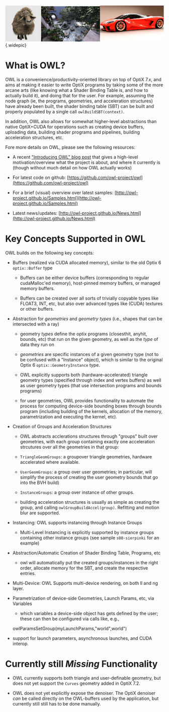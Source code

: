 ![](about/collage-owl.jpg){.widepic}

<!--- ------------------------------------------------------- -->
What is OWL?
============

OWL is a convenience/productivity-oriented library on top of OptiX
7.x, and aims at making it easier to write OptiX programs by taking
some of the more arcane arts (like knowing what a Shader Binding Table
is, and how to actually build it), and doing that for the user. For
example, assuming the node graph (ie, the programs, geometries, and
acceleration structures) have already been built, the shader binding
table (SBT) can be built and properly populated by a single call
`owlBuildSBT(context)`.

In addition, OWL also allows for somewhat higher-level abstractions
than native OptiX+CUDA for operations such as creating device buffers,
uploading data, building shader programs and pipelines, building
acceleration structures, etc. 

Fore more details on OWL, please see the following resources:

  
- A recent ["Introducing OWL" blog
  post](https://ingowald.blog/2020/11/08/introducing-owl-a-node-graph-abstraction-layer-on-top-of-optix-7/)
  that gives a high-level motivation/overview what the project is
  about, and where it currently is (though without much detail on how
  OWL actually works)

- For latest code on github: [https://github.com/owl-project/owl](https://github.com/owl-project/owl)

- For a brief (visual) overview over latest samples: [http://owl-project.github.io/Samples.html](http://owl-project.github.io/Samples.html)

- Latest news/updates: [http://owl-project.github.io/News.html](http://owl-project.github.io/News.html)


Key Concepts Supported in OWL
=============================

OWL builds on the following key concepts:

- Buffers (realized via CUDA allocated memory), similar to the old Optix 6 `optix::Buffer` type

    - Buffers can be either device buffers (corresponding to regular
      cudaMalloc'ed memory), host-pinned memory buffers, or managed
      memory buffers.
	  
	- Buffers can be created over all sorts of trivially copyable
      types like FLOAT3, INT, etc, but also over advanced types like
      (CUDA) textures or other buffers.

- Abstraction for *geometries* and *geometry types* (i.e., shapes that
  can be intersected with a ray)
  
    - geometry *types* define the optix programs (closesthit, anyhit,
    bounds, etc) that run on the given geometry, as well as the *type*
    of data they run on
	
    - *geometries* are specific instances of a given geometry type
    (not to be confused with a "Instance" object), which is similar
	to the original Optix 6 `optix::GeometryInstance` type.

    - OWL explicitly supports both (hardware-accelerated) triangle geometry types
    (specified through index and vertex buffers) as well as user geometry types
	(that use intersection programs and bounds programs)
	
    - for user geometries, OWL provides functionality to automate the
	process for computing device-side bounding boxes through bounds
	program (including building of the kernels, allocation of the
	memory, parametrization and executing the kernel, etc).
	
- Creation of Groups and Acceleration Structures

    - OWL abstracts acclerations structures through "groups" built over
    geometries, with each group containing exactly one acceleration
    strcutures over all the geometries in that group:
	
    - `TriangleGeomGroups`: a groupover triangle geometries, hardware
    accelerated where available.
  
    - `UserGeomGroups`: a group over user geometries; in particular,
     will simplify the process of creating the user geometry bounds that go into
	 the BVH build)

    - `InstanceGroups`: a group over instance of other
      groups. 
	
    - building acceleration structures is usually as simple as creating the group,
    and calling `owlGroupBuildAccel(group)`. Refitting and motion blur are supported.

- Instancing: OWL supports instancing through Instance Groups

    - Multi-Level Instancing is explicitly supported by instance groups containing other
  instance groups (see sample `s08-sierpinki` for an example)

- Abstraction/Automatic Creation of Shader Binding Table, Programs, etc

    - owl will automatically put the created groups/instances in the right order,
    allocate memory for the SBT, and create the respective entries.
	
- Multi-Device: OWL Supports multi-device rendering, on both ll and ng layer.

- Parametrization of device-side Geometries, Launch Params, etc, via Variables

	- which variables a device-side object has gets defined by the user; these
	  can then be configured via calls like, e.g., 
	  
    owlParamsSetGroup(myLaunchParams,"world",world")

- support for launch parameters, asynchronous launches, and CUDA interop.


Currently still *Missing* Functionality
=======================================

- OWL currently supports both triangle and user-definable geometry, but
  does not yet support the `Curves` geometry added in OptiX 7.2.
  
- OWL does not yet explicitly expose the denoiser. The OptiX denoiser
  *can* be called directly on the OWL-buffers used by the application,
  but currently still still has to be done manually.
  
  
